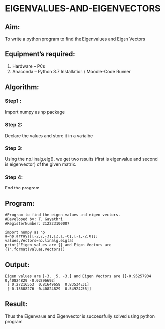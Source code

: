 # EIGENVALUES-AND-EIGENVECTORS
## Aim:
To write a python program to find the Eigenvalues and Eigen Vectors
## Equipment’s required:
1. 	Hardware – PCs
2. 	Anaconda – Python 3.7 Installation / Moodle-Code Runner
## Algorithm:
### Step1 : 
Import numpy as np package
### Step 2:
Declare the values and store it in a varialbe
### Step 3: 
Using the np.linalg.eig(),  we get two results (first is eigenvalue and second is eigenvector) of the given matrix.
### Step 4: 
End the program
## Program:
```
#Program to find the eigen values and eigen vectors.
#Developed by: T. Gayathri
#RegisterNumber: 212223100007

import numpy as np
a=np.array([[-2,2,-3],[2,1,-6],[-1,-2,0]])
values,Vectors=np.linalg.eig(a)
print("Eigen values are {} and Eigen Vectors are {}".format(values,Vectors))
```
## Output:
```
Eigen values are [-3.  5. -3.] and Eigen Vectors are [[-0.95257934  0.40824829 -0.02296692]
 [ 0.27216553  0.81649658  0.83534731]
 [-0.13608276 -0.40824829  0.54924256]]
```
## Result:
Thus the Eigenvalue and Eigenvector is successfully solved using python program
